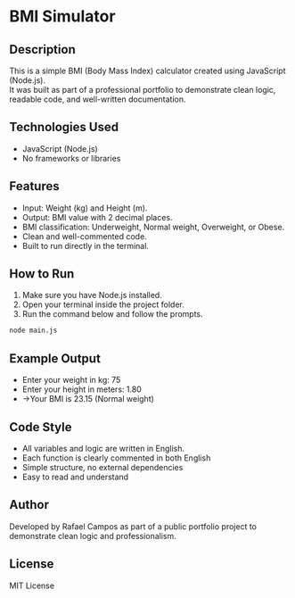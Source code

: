 # BMI Simulator

## Description

This is a simple BMI (Body Mass Index) calculator created using JavaScript (Node.js).  
It was built as part of a professional portfolio to demonstrate clean logic, readable code, and well-written documentation.

## Technologies Used

- JavaScript (Node.js)
- No frameworks or libraries

## Features

- Input: Weight (kg) and Height (m).
- Output: BMI value with 2 decimal places.
- BMI classification: Underweight, Normal weight, Overweight, or Obese.
- Clean and well-commented code.
- Built to run directly in the terminal.

## How to Run

1. Make sure you have Node.js installed.
2. Open your terminal inside the project folder.
3. Run the command below and follow the prompts.

```bash
node main.js
```

## Example Output

- Enter your weight in kg: 75
- Enter your height in meters: 1.80
- ->Your BMI is 23.15 (Normal weight)

## Code Style

- All variables and logic are written in English.
- Each function is clearly commented in both English
- Simple structure, no external dependencies
- Easy to read and understand

## Author

Developed by Rafael Campos as part of a public portfolio project to demonstrate clean logic and professionalism.

## License

MIT License